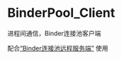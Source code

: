# BinderPool_Client
进程间通信，Binder连接池客户端

配合[“Binder连接池远程服务端”](https://github.com/bambooblacklee/BinderPool)  使用
